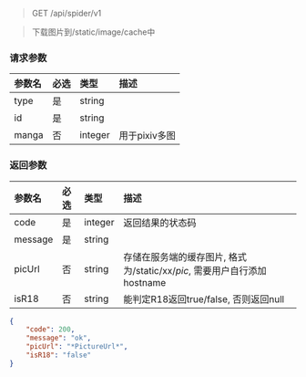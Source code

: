 > GET /api/spider/v1

> 下载图片到/static/image/cache中

### 请求参数

|参数名|必选|类型|描述|
|:---|:---|:---|:---|
|type|是|string||
|id|是|string||
|manga|否|integer|用于pixiv多图|

### 返回参数

|参数名|必选|类型|描述|
|:---|:---|:---|:---|
|code|是|integer|返回结果的状态码|
|message|是|string||
|picUrl|否|string|存储在服务端的缓存图片, 格式为/static/xx/*pic*, 需要用户自行添加hostname|
|isR18|否|string|能判定R18返回true/false, 否则返回null|

```json
{
    "code": 200,
    "message": "ok",
    "picUrl": "*PictureUrl*",
    "isR18": "false"
}
```